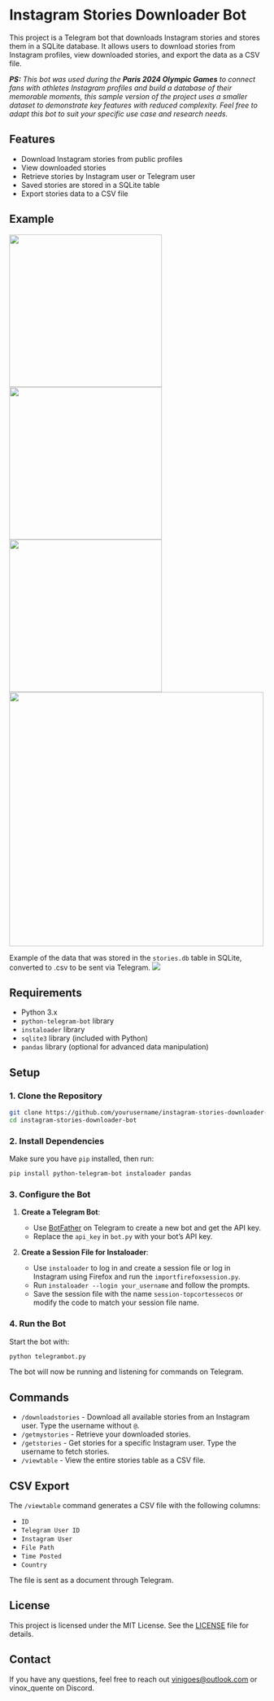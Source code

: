 # Instagram Stories Downloader Bot

This project is a Telegram bot that downloads Instagram stories and stores them in a SQLite database. It allows users to download stories from Instagram profiles, view downloaded stories, and export the data as a CSV file.

_**PS:** This bot was used during the **Paris 2024 Olympic Games** to connect fans with athletes Instagram profiles and build a database of their memorable moments, this sample version of the project uses a smaller dataset to demonstrate key features with reduced complexity. Feel free to adapt this bot to suit your specific use case and research needs._

## Features

- Download Instagram stories from public profiles
- View downloaded stories
- Retrieve stories by Instagram user or Telegram user
- Saved stories are stored in a SQLite table
- Export stories data to a CSV file

## Example
  <img src="images/Capture.PNG" width="300" />
  <img src="images/Capture2.PNG" width="300" />
  <img src="images/Capture3.PNG" width="300" />
  <img src="images/Capture5.PNG" width="500" />

Example of the data that was stored in the `stories.db` table in SQLite, converted to .csv to be sent via Telegram.
  <img src="images/Capture4.PNG">

## Requirements

- Python 3.x
- `python-telegram-bot` library
- `instaloader` library
- `sqlite3` library (included with Python)
- `pandas` library (optional for advanced data manipulation)

## Setup

### 1. Clone the Repository

```bash
git clone https://github.com/yourusername/instagram-stories-downloader-bot.git
cd instagram-stories-downloader-bot
```

### 2. Install Dependencies

Make sure you have `pip` installed, then run:

```bash
pip install python-telegram-bot instaloader pandas
```

### 3. Configure the Bot

1. **Create a Telegram Bot**:
   - Use [BotFather](https://core.telegram.org/bots#botfather) on Telegram to create a new bot and get the API key.
   - Replace the `api_key` in `bot.py` with your bot’s API key.

2. **Create a Session File for Instaloader**:
   - Use `instaloader` to log in and create a session file or log in Instagram using Firefox and run the `importfirefoxsession.py`.
   - Run `instaloader --login your_username` and follow the prompts.
   - Save the session file with the name `session-topcortessecos` or modify the code to match your session file name.

### 4. Run the Bot

Start the bot with:

```bash
python telegrambot.py
```

The bot will now be running and listening for commands on Telegram.

## Commands

- `/downloadstories` - Download all available stories from an Instagram user. Type the username without `@`.
- `/getmystories` - Retrieve your downloaded stories.
- `/getstories` - Get stories for a specific Instagram user. Type the username to fetch stories.
- `/viewtable` - View the entire stories table as a CSV file.

## CSV Export

The `/viewtable` command generates a CSV file with the following columns:

- `ID`
- `Telegram User ID`
- `Instagram User`
- `File Path`
- `Time Posted`
- `Country`

The file is sent as a document through Telegram.

## License

This project is licensed under the MIT License. See the [LICENSE](LICENSE) file for details.

## Contact

If you have any questions, feel free to reach out [vinigoes@outlook.com](mailto:vinigoes@outlook.com) or vinox_quente on Discord.
